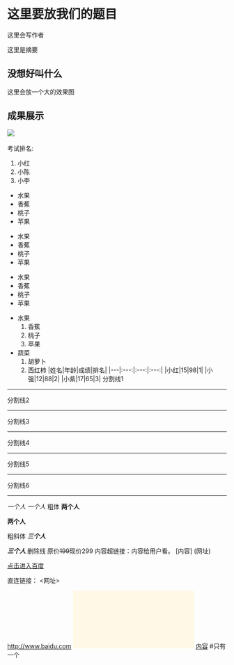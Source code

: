 这里要放我们的题目
===

这里会写作者

这里是摘要

没想好叫什么
---

这里会放一个大的效果图

成果展示
---

<img src="../text.JPG"></img>

 考试排名:
1. 小红
2. 小陈
3. 小李
+ 水果
+ 香蕉
+  桃子
+ 苹果
- 水果
- 香蕉
-  桃子
- 苹果
* 水果
* 香蕉
*  桃子
* 苹果
+ 水果
  1. 香蕉
  2. 桃子
  3. 苹果
+ 蔬菜
  1. 胡萝卜
  2. 西红柿 
|姓名|年龄|成绩|排名|
|---|:---:|:---:|:---:|
|小红|15|98|1|
|小强|12|88|2|
|小紫|17|65|3|
分割线1

***
分割线2

---
分割线3

___
分割线4

* * *
分割线5

- - -
分割线6

_ _ _
*一个人*
_一个人_
 粗体
**两个人**

__两个人__

 粗斜体
***三个人***

___三个人___
 删除线
原价~~199~~现价299
内容超链接：内容给用户看。 	 [内容] (网址)

[点击进入百度](http://www.baidu.com)

直连链接： <网址>

<http://www.baidu.com>
![alt内容](./text.JPG "title内容")
[内容](#标题) #只有一个

